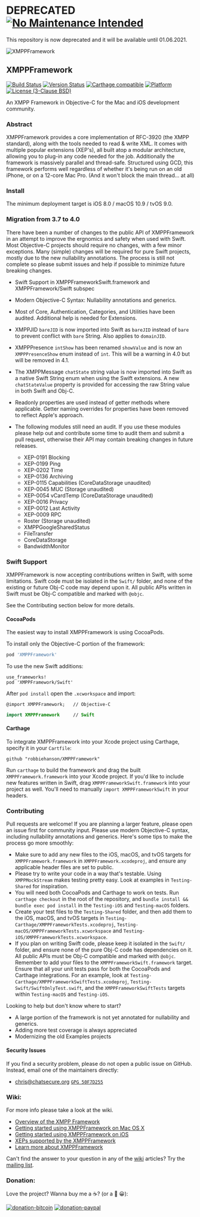 # DEPRECATED [![No Maintenance Intended](http://unmaintained.tech/badge.svg)](http://unmaintained.tech/)

This repository is now deprecated and it will be available until 01.06.2021.


![XMPPFramework](xmppframework.png)

## XMPPFramework
[![Build Status](https://travis-ci.org/robbiehanson/XMPPFramework.svg?branch=master)](https://travis-ci.org/robbiehanson/XMPPFramework) [![Version Status](https://img.shields.io/cocoapods/v/XMPPFramework.svg?style=flat)](https://github.com/robbiehanson/XMPPFramework) [![Carthage compatible](https://img.shields.io/badge/Carthage-compatible-4BC51D.svg?style=flat)](https://github.com/Carthage/Carthage) [![Platform](https://img.shields.io/cocoapods/p/XMPPFramework.svg?style=flat)](https://cocoapods.org/?q=XMPPFramework) [![License (3-Clause BSD)](https://img.shields.io/badge/license-BSD%203--Clause-orange.svg?style=flat)](http://opensource.org/licenses/BSD-3-Clause)


An XMPP Framework in Objective-C for the Mac and iOS development community.

### Abstract
XMPPFramework provides a core implementation of RFC-3920 (the XMPP standard), along with the tools needed to read & write XML. It comes with multiple popular extensions (XEP's), all built atop a modular architecture, allowing you to plug-in any code needed for the job. Additionally the framework is massively parallel and thread-safe. Structured using GCD, this framework performs well regardless of whether it's being run on an old iPhone, or on a 12-core Mac Pro. (And it won't block the main thread... at all)

### Install

The minimum deployment target is iOS 8.0 / macOS 10.9 / tvOS 9.0.

### Migration from 3.7 to 4.0

There have been a number of changes to the public API of XMPPFramework in an attempt to improve the ergnomics and safety when used with Swift. Most Objective-C projects should require no changes, with a few minor exceptions. Many (simple) changes will be required for pure Swift projects, mostly due to the new nullability annotations. The process is still not complete so please submit issues and help if possible to minimize future breaking changes.

* Swift Support in XMPPFrameworkSwift.framework and XMPPFramework/Swift subspec
* Modern Objective-C Syntax: Nullability annotations and generics.
* Most of Core, Authentication, Categories, and Utilities have been audited. Additional help is needed for Extensions.
* XMPPJID `bareJID` is now imported into Swift as `bareJID` instead of `bare` to prevent conflict with `bare` String. Also applies to `domainJID`.
* XMPPPresence `intShow` has been renamed `showValue` and is now an `XMPPPresenceShow` enum instead of `int`. This will be a warning in 4.0 but will be removed in 4.1.
* The XMPPMessage `chatState` string value is now imported into Swift as a native Swift String enum when using the Swift extensions. A new `chatStateValue` property is provided for accessing the raw String value in both Swift and Obj-C.
* Readonly properties are used instead of getter methods where applicable. Getter naming overrides for properties have been removed to reflect Apple's approach.
* The following modules still need an audit. If you use these modules please help out and contribute some time to audit them and submit a pull request, otherwise their API may contain breaking changes in future releases.

	* XEP-0191 Blocking
	* XEP-0199 Ping
	* XEP-0202 Time
	* XEP-0136 Archiving
	* XEP-0115 Capabilities (CoreDataStorage unaudited)
	* XEP-0045 MUC (Storage unaudited)
	* XEP-0054 vCardTemp (CoreDataStorage unaudited)
	* XEP-0016 Privacy
	* XEP-0012 Last Activity
	* XEP-0009 RPC
	* Roster (Storage unaudited)
	* XMPPGoogleSharedStatus
	* FileTransfer
	* CoreDataStorage
	* BandwidthMonitor

### Swift Support

XMPPFramework is now accepting contributions written in Swift, with some limitations. Swift code must be isolated in the `Swift/` folder, and none of the existing or future Obj-C code may depend upon it. All public APIs written in Swift must be Obj-C compatible and marked with `@objc`.

See the Contributing section below for more details.

#### CocoaPods

The easiest way to install XMPPFramework is using CocoaPods.

To install only the Objective-C portion of the framework:

```ruby
pod 'XMPPFramework'
```

To use the new Swift additions:


```
use_frameworks!
pod 'XMPPFramework/Swift'
```

After `pod install` open the `.xcworkspace` and import:

```objc
@import XMPPFramework;   // Objective-C
```

```swift
import XMPPFramework     // Swift
```

#### Carthage

To integrate XMPPFramework into your Xcode project using Carthage, specify it in your `Cartfile`:

```
github "robbiehanson/XMPPFramework"
```

Run `carthage` to build the framework and drag the built `XMPPFramework.framework` into your Xcode project. If you'd like to include new features written in Swift, drag `XMPPFrameworkSwift.framework` into your project as well. You'll need to manually `import XMPPFrameworkSwift` in your headers.

### Contributing

Pull requests are welcome! If you are planning a larger feature, please open an issue first for community input. Please use modern Objective-C syntax, including nullability annotations and generics. Here's some tips to make the process go more smoothly:

* Make sure to add any new files to the iOS, macOS, and tvOS targets for `XMPPFramework.framework` in `XMPPFramework.xcodeproj`, and ensure any applicable header files are set to public.
* Please try to write your code in a way that's testable. Using `XMPPMockStream` makes testing pretty easy. Look at examples in `Testing-Shared` for inspiration.
* You will need both CocoaPods and Carthage to work on tests. Run `carthage checkout` in the root of the repository, and `bundle install && bundle exec pod install` in the `Testing-iOS` and `Testing-macOS` folders.
* Create your test files to the `Testing-Shared` folder, and then add them to the iOS, macOS, and tvOS targets in `Testing-Carthage/XMPPFrameworkTests.xcodeproj`, `Testing-macOS/XMPPFrameworkTests.xcworkspace` and `Testing-iOS/XMPPFrameworkTests.xcworkspace`.
* If you plan on writing Swift code, please keep it isolated in the `Swift/` folder, and ensure none of the pure Obj-C code has dependencies on it. All public APIs must be Obj-C compatible and marked with `@objc`. Remember to add your files to the `XMPPFrameworkSwift.framework` target. Ensure that all your unit tests pass for both the CocoaPods and Carthage integrations. For an example, look at `Testing-Carthage/XMPPFrameworkSwiftTests.xcodeproj`, `Testing-Swift/SwiftOnlyTest.swift`, and the `XMPPFrameworkSwiftTests` targets within `Testing-macOS` and `Testing-iOS`.

Looking to help but don't know where to start? 

* A large portion of the framework is not yet annotated for nullability and generics. 
* Adding more test coverage is always appreciated
* Modernizing the old Examples projects

#### Security Issues

If you find a security problem, please do not open a public issue on GitHub. Instead, email one of the maintainers directly:

* [chris@chatsecure.org](mailto:chris@chatsecure.org) [`GPG 50F7D255`](https://chatsecure.org/assets/pubkeys/50F7D255.asc)

### Wiki:
For more info please take a look at the wiki.

- [Overview of the XMPP Framework](https://github.com/robbiehanson/XMPPFramework/wiki/IntroToFramework)
- [Getting started using XMPPFramework on Mac OS X](https://github.com/robbiehanson/XMPPFramework/wiki/GettingStarted_Mac)
- [Getting started using XMPPFramework on iOS](https://github.com/robbiehanson/XMPPFramework/wiki/GettingStarted_iOS)
- [XEPs supported by the XMPPFramework](https://github.com/robbiehanson/XMPPFramework/wiki/XEPs)
- [Learn more about XMPPFramework](https://github.com/robbiehanson/XMPPFramework/wiki)


Can't find the answer to your question in any of the [wiki](https://github.com/robbiehanson/XMPPFramework/wiki) articles? Try the [mailing list](http://groups.google.com/group/xmppframework).

### Donation:

Love the project? Wanna buy me a ☕️? (or a 🍺 😀):

[![donation-bitcoin](https://bitpay.com/img/donate-sm.png)](https://onename.com/robbiehanson)
[![donation-paypal](https://www.paypal.com/en_US/i/btn/btn_donate_SM.gif)](https://www.paypal.com/cgi-bin/webscr?cmd=_s-xclick&hosted_button_id=CV6XGZTPQU9HY)

